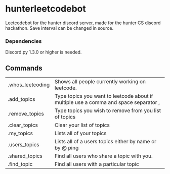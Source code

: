 # hunterleetcodebot
Leetcodebot for the hunter discord server, made for the hunter CS discord hackathon. Save interval can be changed in source.

### Dependencies 

Discord.py 1.3.0 or higher is needed.

## Commands

|                  |                                                              |
| ---------------- | ------------------------------------------------------------ |
| .whos_leetcoding | Shows all people currently working on leetcode.              |
| .add_topics      | Type topics you want to leetcode about if multiple use a comma and space separator , |
| .remove_topics   | Type topics you wish to remove from you list of topics       |
| .clear_topics    | Clear your list of topics                                    |
| .my_topics       | Lists all of your topics                                     |
| .users_topics    | Lists all of a users topics either by name or by @ ping      |
| .shared_topics   | Find all users who share a topic with you.                   |
| .find_topic      | Find all users with a particular topic                       |


